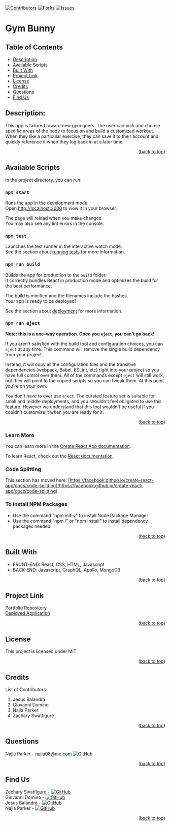 [![Contributors][contributors-shield]][contributors-url]
[![Forks][forks-shield]][forks-url]
[![Issues][issues-shield]][issues-url]

# Gym Bunny

## Table of Contents
* [Description](#description)
* [Available Scripts](#available-scripts)
* [Built With](#built-with)
* [Project Link](#project-link)
* [License](#license)
* [Credits](#credits)
* [Questions](#questions)
* [Find Us](#find-us)

## Description:
This app is tailored toward new gym goers. The user can pick and choose specific areas of the body to focus on and build a customized workout. When they like a particular exercise, they can save it to their account and quickly reference it when they log back in at a later time.
<p align="right">(<a href="#top">back to top</a>)</p>

## Available Scripts

In the project directory, you can run:

### `npm start`

Runs the app in the development mode.\
Open [http://localhost:3000](http://localhost:3000) to view it in your browser.

The page will reload when you make changes.\
You may also see any lint errors in the console.

### `npm test`

Launches the test runner in the interactive watch mode.\
See the section about [running tests](https://facebook.github.io/create-react-app/docs/running-tests) for more information.

### `npm run build`

Builds the app for production to the `build` folder.\
It correctly bundles React in production mode and optimizes the build for the best performance.

The build is minified and the filenames include the hashes.\
Your app is ready to be deployed!

See the section about [deployment](https://facebook.github.io/create-react-app/docs/deployment) for more information.

### `npm run eject`

**Note: this is a one-way operation. Once you `eject`, you can't go back!**

If you aren't satisfied with the build tool and configuration choices, you can `eject` at any time. This command will remove the single build dependency from your project.

Instead, it will copy all the configuration files and the transitive dependencies (webpack, Babel, ESLint, etc) right into your project so you have full control over them. All of the commands except `eject` will still work, but they will point to the copied scripts so you can tweak them. At this point you're on your own.

You don't have to ever use `eject`. The curated feature set is suitable for small and middle deployments, and you shouldn't feel obligated to use this feature. However we understand that this tool wouldn't be useful if you couldn't customize it when you are ready for it.
<p align="right">(<a href="#top">back to top</a>)</p>

### Learn More

You can learn more in the [Create React App documentation](https://facebook.github.io/create-react-app/docs/getting-started).

To learn React, check out the [React documentation](https://reactjs.org/).

### Code Splitting

This section has moved here: [https://facebook.github.io/create-react-app/docs/code-splitting](https://facebook.github.io/create-react-app/docs/code-splitting)

### To Install NPM Packages
* Use the command "npm init-y" to install Node Package Manager
* Use the command "npm i" or "npm install" to install dependency packages needed

<p align="right">(<a href="#top">back to top</a>)</p>

## Built With
- FRONT-END: React, CSS, HTML, Javascript
- BACK-END: Javascript, GraphQL, Apollo, MongoDB
<p align="right">(<a href="#top">back to top</a>)</p>

## Project Link

[Portfolio Repository](https://github.com/ZacharyJSwatfigure/Gym-Bunny)
<br>
[Deployed Application](https://gymbunny1000.herokuapp.com/)
<p align="right">(<a href="#top">back to top</a>)</p>

## License 
This project is licensed under MIT
<p align="right">(<a href="#top">back to top</a>)</p>

## Credits

List of Contributors:

1. Jesus Balandra 
2. Giovanni Domino
3. Najla Parker
4. Zachary Swatfigure
<p align="right">(<a href="#top">back to top</a>)</p>

## Questions

Najla Parker - najla08@me.com [![GitHub][github-shield]][github-url-naj]

<p align="right">(<a href="#top">back to top</a>)</p>

## Find Us

Zachary Swatfigure - [![GitHub][github-shield]][github-url-Zach] </br>
Giovanni Domino - [![GitHub][github-shield]][github-url-giovanni] </br>
Jesus Balandra - [![GitHub][github-shield]][github-url-Jesus] </br>
Najla Parker - [![GitHub][github-shield]][github-url-naj]

<p align="right">(<a href="#top">back to top</a>)</p>

<!-- MARKDOWN LINKS & IMAGES -->
<!-- https://www.markdownguide.org/basic-syntax/#reference-style-links -->

[contributors-shield]: https://img.shields.io/github/contributors/nparker80/MouseQuest.svg?style=for-the-badge
[contributors-url]: https://github.com/nparker80/MouseQuest/graphs/contributors
[forks-shield]: https://img.shields.io/github/forks/nparker80/MouseQuest.svg?style=for-the-badge
[forks-url]: https://github.com/nparker80/MouseQuest/network/members
[issues-shield]: https://img.shields.io/github/issues/nparker80/MouseQuest.svg?style=for-the-badge
[issues-url]: https://github.com/nparker80/MouseQuest/issues
[license-shield]: https://img.shields.io/github/license/nparker80/MouseQuest.svg?style=for-the-badge
[license-url]: https://github.com/nparker80/MouseQuest/blob/master/LICENSE.txt
[github-shield]: https://img.shields.io/badge/-Github-blueviolet.svg?style=for-the-badge&logo=Github&colorB=555
[github-url-Zach]: https://github.com/ZacharyJSwatfigure
[github-url-giovanni]: https://github.com/GiovanniDomino
[github-url-Jesus]: https://github.com/OddTK
[github-url-naj]: https://github.com/nparker80

